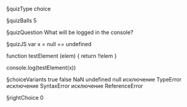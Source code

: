 §quizType
choice

§quizBalls
5

§quizQuestion
What will be logged in the console?



§quizJS
var x = null == undefined

function testElement (elem) {
  return !!elem
}

console.log(testElement(x))




§choiceVariants
true
false
NaN
undefined
null
исключение TypeError
исключение SyntaxError
исключение ReferenceError


§rightChoice
0
